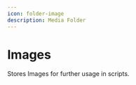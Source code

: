 ```yaml
---
icon: folder-image
description: Media Folder
---
```


# Images

Stores Images for further usage in scripts.
